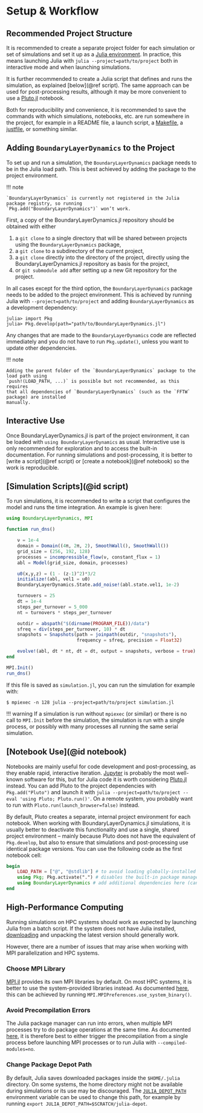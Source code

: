 # Setup & Workflow

## Recommended Project Structure

It is recommended to create a separate project folder for each simulation or set of simulations and set it up as a [Julia environment](https://pkgdocs.julialang.org/v1/environments/).
In practice, this means launching Julia with `julia --project=path/to/project` both in interactive mode and when launching simulations.

It is further recommended to create a Julia script that defines and runs the simulation, as explained [below](@ref script).
The same approach can be used for post-processing results, although it may be more convenient to use a [Pluto.jl](https://github.com/fonsp/Pluto.jl) notebook.

Both for reproducibility and convenience, it is recommended to save the commands with which simulations, notebooks, etc. are run somewhere in the project, for example in a README file, a launch script, a [Makefile](https://www.gnu.org/software/make/), a [justfile](https://just.systems/), or something similar.


## Adding `BoundaryLayerDynamics` to the Project

To set up and run a simulation, the `BoundaryLayerDynamics` package needs to be in the Julia load path.
This is best achieved by adding the package to the project environment.

!!! note

    `BoundaryLayerDynamics` is currently not registered in the Julia package registry, so running
    `Pkg.add("BoundaryLayerDynamics")` won’t work.

First, a copy of the BoundaryLayerDynamics.jl repository should be obtained with either

1. a `git clone` to a single directory that will be shared between projects using the `BoundaryLayerDynamics` package,
1. a `git clone` to a subdirectory of the current project,
1. a `git clone` directly into the directory of the project, directly using the BoundaryLayerDynamics.jl repository as basis for the project,
1. or `git submodule add` after setting up a new Git repository for the project.

In all cases except for the third option, the `BoundaryLayerDynamics` package needs to be added to the project environment.
This is achieved by running Julia with `--project=path/to/project` and adding `BoundaryLayerDynamics` as a development dependency:

```juliarepl
julia> import Pkg
julia> Pkg.develop(path="path/to/BoundaryLayerDynamics.jl")
```

Any changes that are made to the `BoundaryLayerDynamics` code are reflected immediately and you do not have to run `Pkg.update()`, unless you want to update other dependencies.

!!! note

    Adding the parent folder of the `BoundaryLayerDynamics` package to the load path using
    `push!(LOAD_PATH, ...)` is possible but not recommended, as this requires
    that all dependencies of `BoundaryLayerDynamics` (such as the `FFTW` package) are installed
    manually.


## Interactive Use

Once BoundaryLayerDynamics.jl is part of the project environment, it can be loaded with `using BoundaryLayerDynamics` as usual.
Interactive use is only recommended for exploration and to access the built-in documentation.
For running simulations and post-processing, it is better to [write a script](@ref script) or [create a notebook](@ref notebook) so the work is reproducible.


## [Simulation Scripts](@id script)

To run simulations, it is recommended to write a script that configures the model and runs the time integration.
An example is given here:

```julia
using BoundaryLayerDynamics, MPI

function run_dns()

    ν = 1e-4
    domain = Domain((4π, 2π, 2), SmoothWall(), SmoothWall())
    grid_size = (256, 192, 128)
    processes = incompressible_flow(ν, constant_flux = 1)
    abl = Model(grid_size, domain, processes)

    u0(x,y,z) = (1 - (z-1)^2)*3/2
    initialize!(abl, vel1 = u0)
    BoundaryLayerDynamics.State.add_noise!(abl.state.vel1, 1e-2)

    turnovers = 25
    dt = 1e-4
    steps_per_turnover = 5_000
    nt = turnovers * steps_per_turnover

    outdir = abspath("$(dirname(PROGRAM_FILE))/data")
    sfreq = div(steps_per_turnover, 10) * dt
    snapshots = Snapshots(path = joinpath(outdir, "snapshots"),
                          frequency = sfreq, precision = Float32)

    evolve!(abl, dt * nt, dt = dt, output = snapshots, verbose = true)
end

MPI.Init()
run_dns()
```

If this file is saved as `simulation.jl`, you can run the simulation for example with:

```shell
$ mpiexec -n 128 julia --project=path/to/project simulation.jl
```

!!! warning
    If a simulation is run without `mpiexec` (or similar) or there is no call to `MPI.Init` before the simulation, the simulation is run with a single process, or possibly with many processes all running the same serial simulation.

## [Notebook Use](@id notebook)

Notebooks are mainly useful for code development and post-processing, as they enable rapid, interactive iteration.
[Jupyter](https://jupyter.org/) is probably the most well-known software for this, but for Julia code it is worth considering [Pluto.jl](https://github.com/fonsp/Pluto.jl) instead.
You can add Pluto to the project dependencies with `Pkg.add("Pluto")` and launch it with `julia --project=path/to/project --eval 'using Pluto; Pluto.run()'`.
On a remote system, you probably want to run with `Pluto.run(launch_browser=false)` instead.

By default, Pluto creates a separate, internal project environment for each notebook.
When working with BoundaryLayerDynamics.jl simulations, it is usually better to deactivate this functionality and use a single, shared project environment – mainly because Pluto does not have the equivalent of `Pkg.develop`, but also to ensure that simulations and post-processing use identical package versions.
You can use the following code as the first notebook cell:

```julia
begin
    LOAD_PATH = ["@", "@stdlib"] # to avoid loading globally-installed packages
    using Pkg; Pkg.activate(".") # disables the built-in package management
    using BoundaryLayerDynamics # add additional dependencies here (can also use `import`)
end
```


## High-Performance Computing

Running simulations on HPC systems should work as expected by launching Julia from a batch script.
If the system does not have Julia installed, [downloading](https://julialang.org/downloads/) and unpacking the latest version should generally work.

However, there are a number of issues that may arise when working with MPI parallelization and HPC systems.

### Choose MPI Library

[MPI.jl](https://github.com/JuliaParallel/MPI.jl) provides its own MPI libraries by default.
On most HPC systems, it is better to use the system-provided libraries instead.
As documented [here](https://juliaparallel.org/MPI.jl/stable/configuration/#Using-a-system-provided-MPI-backend), this can be achieved by running `MPI.MPIPreferences.use_system_binary()`.

### Avoid Precompilation Errors

The Julia package manager can run into errors, when multiple MPI processes try to do package operations at the same time.
As documented [here](https://juliaparallel.org/MPI.jl/stable/knownissues/#Julia-module-precompilation), it is therefore best to either trigger the precompilation from a single process before launching MPI processes or to run Julia with `--compiled-modules=no`.

### Change Package Depot Path

By default, Julia saves downloaded packages inside the `$HOME/.julia` directory.
On some systems, the home directory might not be available during simulations or its use may be discouraged.
The [`JULIA_DEPOT_PATH`](https://docs.julialang.org/en/v1/manual/environment-variables/#JULIA_DEPOT_PATH) environment variable can be used to change this path, for example by running `export JULIA_DEPOT_PATH=$SCRATCH/julia-depot`.
